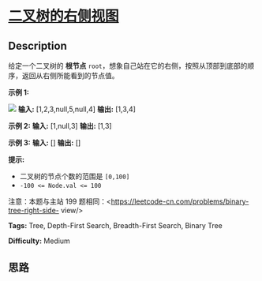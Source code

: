 # [二叉树的右侧视图][title]

## Description

给定一个二叉树的 **根节点** `root`，想象自己站在它的右侧，按照从顶部到底部的顺序，返回从右侧所能看到的节点值。



**示例 1:**

![](https://assets.leetcode.com/uploads/2021/02/14/tree.jpg)
            **输入:**  [1,2,3,null,5,null,4]    **输出:**  [1,3,4]    

**示例 2:**
            **输入:**  [1,null,3]    **输出:**  [1,3]    

**示例 3:**
            **输入:**  []    **输出:**  []    



**提示:**

  * 二叉树的节点个数的范围是 `[0,100]`
  * `-100 <= Node.val <= 100` 



注意：本题与主站 199 题相同：<https://leetcode-cn.com/problems/binary-tree-right-side-
view/>


**Tags:** Tree, Depth-First Search, Breadth-First Search, Binary Tree

**Difficulty:** Medium

## 思路

[title]: https://leetcode-cn.com/problems/WNC0Lk
